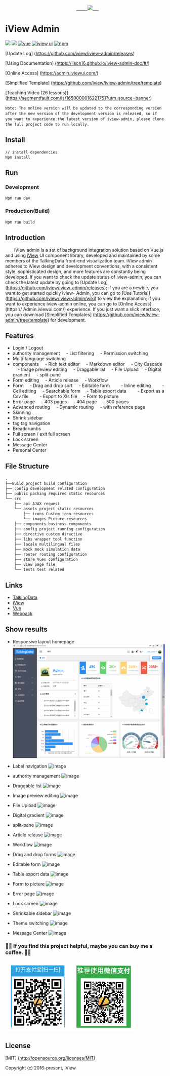 <p align="center">
    <a href="https://www.iviewui.com">
        <img width="200" src="https://file.iviewui.com/logo-new.svg">
    </a>
</p>

# iView Admin

[![](https://img.shields.io/github/release/iview/iview-admin.svg)](https://github.com/iview/iview-admin/releases)
[![](https://img.shields.io/travis/iview/iview-admin.svg?style=flat-square)](https://travis-ci.org/iview/iview-admin)
[![vue](https://img.shields.io/badge/vue-2.5.10-brightgreen.svg?style=flat-square)](https://github.com/vuejs/vue)
[![iview ui](https://img.shields.io/badge/iview-3.1.3-brightgreen.svg?style=flat-square)](https://github.com/iview/iview)
[![npm](https://img.shields.io/npm/l/express.svg)]()

[Update Log] (https://github.com/iview/iview-admin/releases)

[Using Documentation] (https://lison16.github.io/iview-admin-doc/#/)

[Online Access] (https://admin.iviewui.com/)

[Simplified Template] (https://github.com/iview/iview-admin/tree/template)

[Teaching Video (26 lessons)] (https://segmentfault.com/ls/1650000016221751?utm_source=banner)

`Note: The online version will be updated to the corresponding version after the new version of the development version is released, so if you want to experience the latest version of iview-admin, please clone the full project code to run locally. `

## Install
```bush
// install dependencies
Npm install
```
## Run
### Development
```bush
Npm run dev
```
### Production(Build)
```bush
Npm run build
```

## Introduction
&emsp;&emsp;iView admin is a set of background integration solution based on Vue.js and using [iView](https://www.iviewui.com) UI component library, developed and maintained by some members of the TalkingData front-end visualization team. iView admin adheres to iView design and development conventions, with a consistent style, sophisticated design, and more features are constantly being developed.
If you want to check the update status of iview-admin, you can check the latest update by going to [Update Log] (https://github.com/iview/iview-admin/releases); if you are a newbie, you want to get started quickly iview- Admin, you can go to [Use Tutorial] (https://github.com/iview/iview-admin/wiki) to view the explanation; if you want to experience iview-admin online, you can go to [Online Access] (https:// Admin.iviewui.com/) experience. If you just want a slick interface, you can download [Simplified Templates] (https://github.com/iview/iview-admin/tree/template) for development.

## Features

- Login / Logout
- authority management
    - List filtering
    - Permission switching
- Multi-language switching
- components
    - Rich text editor
    - Markdown editor
    - City Cascade
    - Image preview editing
    - Draggable list
    - File Upload
    - Digital gradient
    - split-pane
- Form editing
    - Article release
    - Workflow
- Form
    - Drag and drop sort
    - Editable form
        - Inline editing
        - Cell editing
    - Searchable form
    - Table export data
        - Export as a Csv file
        - Export to Xls file
    - Form to picture
- Error page
    - 403 pages
    - 404 page
    - 500 pages
- Advanced routing
    - Dynamic routing
    - with reference page
- Skinning
- Shrink sidebar
- tag tag navigation
- Breadcrumbs
- Full screen / exit full screen
- Lock screen
- Message Center
- Personal Center

## File Structure
```shell
.
├──Build project build configuration
├── config development related configuration
├── public packing required static resources
└── src
    ├── api AJAX request
    └── assets project static resources
        ├── icons Custom icon resources
        └── images Picture resources
    ├── components business components
    ├── config project running configuration
    ├── directive custom directive
    ├── libs wrapper tool function
    ├── locale multilingual files
    ├── mock mock simulation data
    ├── router routing configuration
    ├── store Vuex configuration
    ├── view page file
    └── tests test related
```

## Links

- [TalkingData](https://github.com/TalkingData)
- [iView](https://github.com/iview/iview)
- [Vue](https://github.com/vuejs/vue)
- [Webpack](https://github.com/webpack/webpack)

## Show results

- Responsive layout homepage
![image](https://github.com/iview/iview-admin/raw/dev/github-gif/home.gif)

- Label navigation
![image](https://github.com/iview/iview-admin/raw/dev/github-gif/page-tags.gif)

- authority management
![image](https://github.com/iview/iview-admin/raw/dev/github-gif/access.gif)

- Draggable list
![image](https://github.com/iview/iview-admin/raw/dev/github-gif/dragable-list.gif)

- Image preview editing
![image](https://github.com/iview/iview-admin/raw/dev/github-gif/image-editor.gif)

- File Upload
![image](https://github.com/iview/iview-admin/raw/dev/github-gif/upload.gif)

- Digital gradient
![image](https://github.com/iview/iview-admin/raw/dev/github-gif/count-to.gif)

- split-pane
![image](https://github.com/iview/iview-admin/raw/dev/github-gif/split-pane.gif)

- Article release
![image](https://github.com/iview/iview-admin/raw/dev/github-gif/article-publish.gif)

- Workflow
![image](https://github.com/iview/iview-admin/raw/dev/github-gif/workflow.gif)

- Drag and drop forms
![image](https://github.com/iview/iview-admin/raw/dev/github-gif/dragable-table.gif)

- Editable form
![image](https://github.com/iview/iview-admin/raw/dev/github-gif/editable-table.gif)

- Table export data
![image](https://github.com/iview/iview-admin/raw/dev/github-gif/exportable-table.gif)

- Form to picture
![image](https://github.com/iview/iview-admin/raw/dev/github-gif/table2image.gif)

- Error page
![image](https://github.com/iview/iview-admin/raw/dev/github-gif/error-page.gif)

- Lock screen
![image](https://github.com/iview/iview-admin/raw/dev/github-gif/locking.gif)

- Shrinkable sidebar
![image](https://github.com/iview/iview-admin/raw/dev/github-gif/sidebarmenu.gif)

- Theme switching
![image](https://github.com/iview/iview-admin/raw/dev/github-gif/theme.gif)

- Message Center
![image](https://github.com/iview/iview-admin/raw/dev/github-gif/message.gif)

### 💖💖 If you find this project helpful, maybe you can buy me a coffee. 💖💖
![image](https://github.com/iview/iview-admin/raw/dev/github-gif/code.png)


## License
[MIT] (http://opensource.org/licenses/MIT)

Copyright (c) 2016-present, iView